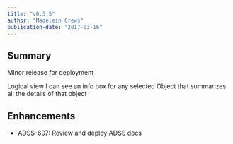```yaml
---
title: "v0.3.5"
author: "Madelein Crews"
publication-date: "2017-03-16"
---
```


## Summary

Minor release for deployment 

Logical view I can see an info box for any selected Object that summarizes all the details of that object 

## Enhancements

- ADSS-607: Review and deploy ADSS docs



